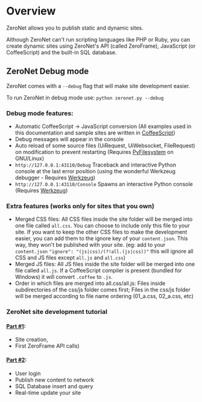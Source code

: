 # Overview

ZeroNet allows you to publish static and dynamic sites.

Although ZeroNet can't run scripting languages like PHP or Ruby, you can create dynamic sites using ZeroNet's API (called ZeroFrame), JavaScript (or CoffeeScript) and the built-in SQL database.

## ZeroNet Debug mode

ZeroNet comes with a `--debug` flag that will make site development easier.

To run ZeroNet in debug mode use: `python zeronet.py --debug`

### Debug mode features:

- Automatic CoffeeScript -> JavaScript conversion (All examples used in this documentation and sample sites are written in [CoffeeScript](http://coffeescript.org/))
- Debug messages will appear in the console
- Auto reload of some source files (UiRequest, UiWebsocket, FileRequest) on modification to prevent restarting (Requires [PyFilesystem](http://pyfilesystem.org/) on GNU/Linux)
- `http://127.0.0.1:43110/Debug` Traceback and interactive Python console at the last error position (using the wonderful Werkzeug debugger - Requires [Werkzeug](http://werkzeug.pocoo.org/))
- `http://127.0.0.1:43110/Console` Spawns an interactive Python console (Requires [Werkzeug](http://werkzeug.pocoo.org/))

### Extra features (works only for sites that you own)

 - Merged CSS files: All CSS files inside the site folder will be merged into one file called `all.css`. You can choose to include only this file to your site. If you want to keep the other CSS files to make the development easier, you can add them to the ignore key of your `content.json`. This way, they won't be published with your site. (eg: add to your `content.json` `"ignore": "(js|css)/(?!all.(js|css))"` this will ignore all CSS and JS files except `all.js` and `all.css`)
 - Merged JS files: All JS files inside the site folder will be merged into one file called `all.js`. If a CoffeeScript compiler is present (bundled for Windows) it will convert `.coffee` to `.js`.
 - Order in which files are merged into all.css/all.js: Files inside subdirectories of the css/js folder comes first; Files in the css/js folder will be merged according to file name ordering (01_a.css, 02_a.css, etc)

### ZeroNet site development tutorial

#### [Part #1](http://127.0.0.1:43110/Blog.ZeroNetwork.bit/?Post:43:ZeroNet+site+development+tutorial+1):

 - Site creation,
 - First ZeroFrame API calls)

#### [Part #2](http://127.0.0.1:43110/Blog.ZeroNetwork.bit/?Post:46:ZeroNet+site+development+tutorial+2):

 - User login
 - Publish new content to network
 - SQL Database insert and query
 - Real-time update your site
